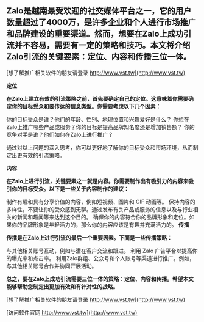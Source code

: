 ## **Zalo是越南最受欢迎的社交媒体平台之一，它的用户数量超过了4000万，是许多企业和个人进行市场推广和品牌建设的重要渠道。然而，想要在Zalo上成功引流并不容易，需要有一定的策略和技巧。本文将介绍Zalo引流的关键要素：定位、内容和传播三位一体。**

[想了解推广相关软件的朋友请登录 http://www.vst.tw](http://www.vst.tw)

**定位**

**在Zalo上建立有效的引流策略之前，首先要确定自己的定位。这意味着你需要确定你的目标受众和要传达的信息类型。你需要考虑以下几个因素：**

你的目标受众是谁？他们的年龄、性别、地理位置和兴趣爱好是什么？
你想在Zalo上推广哪些产品或服务？你的目标是提高品牌知名度还是增加销售额？
你的竞争对手是谁？他们如何在Zalo上进行推广？

通过对以上问题的深入思考，你可以更好地了解你的目标受众和市场环境，从而制定出更有效的引流策略。

**内容**

**在Zalo上进行引流，关键要素之一就是内容。你需要制作出有吸引力的内容来吸引你的目标受众。以下是一些关于内容制作的建议：**

制作有趣和具有分享价值的内容，例如短视频、图片和 GIF 动画等。
保持内容的多样性，不要让你的受众感到无聊。通过发布有关产品或服务的信息以及与行业相关的新闻和趣闻等来达到这个目的。
确保你的内容符合你的品牌形象和定位。如果你的品牌形象是年轻活力的，那么你的内容应该是有趣并充满活力的。
**传播**

**传播是在Zalo上进行引流的最后一个重要因素。下面是一些传播策略：**

与其他相关账号互动，例如与潜在客户交流和跟进。
利用 Zalo 广告平台以提高你的曝光率和点击率。
利用Zalo群组、公众号和个人账号等渠道进行推广。例如，与其他相关账号合作并协同开展活动。

**总之，要在Zalo上成功引流需要三位一体的策略：定位、内容和传播。希望本文能够帮助您制定出更加有效和有针对性的战略。**

[想了解推广相关软件的朋友请登录 http://www.vst.tw](http://www.vst.tw)


[访问软件官网 http://www.vst.tw](http://www.vst.tw)
